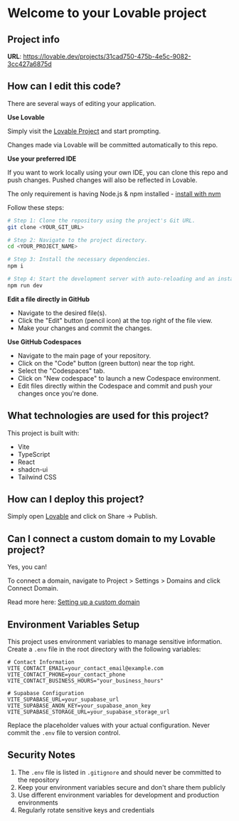 # Welcome to your Lovable project

## Project info

**URL**: https://lovable.dev/projects/31cad750-475b-4e5c-9082-3cc427a6875d

## How can I edit this code?

There are several ways of editing your application.

**Use Lovable**

Simply visit the [Lovable Project](https://lovable.dev/projects/31cad750-475b-4e5c-9082-3cc427a6875d) and start prompting.

Changes made via Lovable will be committed automatically to this repo.

**Use your preferred IDE**

If you want to work locally using your own IDE, you can clone this repo and push changes. Pushed changes will also be reflected in Lovable.

The only requirement is having Node.js & npm installed - [install with nvm](https://github.com/nvm-sh/nvm#installing-and-updating)

Follow these steps:

```sh
# Step 1: Clone the repository using the project's Git URL.
git clone <YOUR_GIT_URL>

# Step 2: Navigate to the project directory.
cd <YOUR_PROJECT_NAME>

# Step 3: Install the necessary dependencies.
npm i

# Step 4: Start the development server with auto-reloading and an instant preview.
npm run dev
```

**Edit a file directly in GitHub**

- Navigate to the desired file(s).
- Click the "Edit" button (pencil icon) at the top right of the file view.
- Make your changes and commit the changes.

**Use GitHub Codespaces**

- Navigate to the main page of your repository.
- Click on the "Code" button (green button) near the top right.
- Select the "Codespaces" tab.
- Click on "New codespace" to launch a new Codespace environment.
- Edit files directly within the Codespace and commit and push your changes once you're done.

## What technologies are used for this project?

This project is built with:

- Vite
- TypeScript
- React
- shadcn-ui
- Tailwind CSS

## How can I deploy this project?

Simply open [Lovable](https://lovable.dev/projects/31cad750-475b-4e5c-9082-3cc427a6875d) and click on Share -> Publish.

## Can I connect a custom domain to my Lovable project?

Yes, you can!

To connect a domain, navigate to Project > Settings > Domains and click Connect Domain.

Read more here: [Setting up a custom domain](https://docs.lovable.dev/tips-tricks/custom-domain#step-by-step-guide)

## Environment Variables Setup

This project uses environment variables to manage sensitive information. Create a `.env` file in the root directory with the following variables:

```env
# Contact Information
VITE_CONTACT_EMAIL=your_contact_email@example.com
VITE_CONTACT_PHONE=your_contact_phone
VITE_CONTACT_BUSINESS_HOURS="your_business_hours"

# Supabase Configuration
VITE_SUPABASE_URL=your_supabase_url
VITE_SUPABASE_ANON_KEY=your_supabase_anon_key
VITE_SUPABASE_STORAGE_URL=your_supabase_storage_url
```

Replace the placeholder values with your actual configuration. Never commit the `.env` file to version control.

## Security Notes

1. The `.env` file is listed in `.gitignore` and should never be committed to the repository
2. Keep your environment variables secure and don't share them publicly
3. Use different environment variables for development and production environments
4. Regularly rotate sensitive keys and credentials
